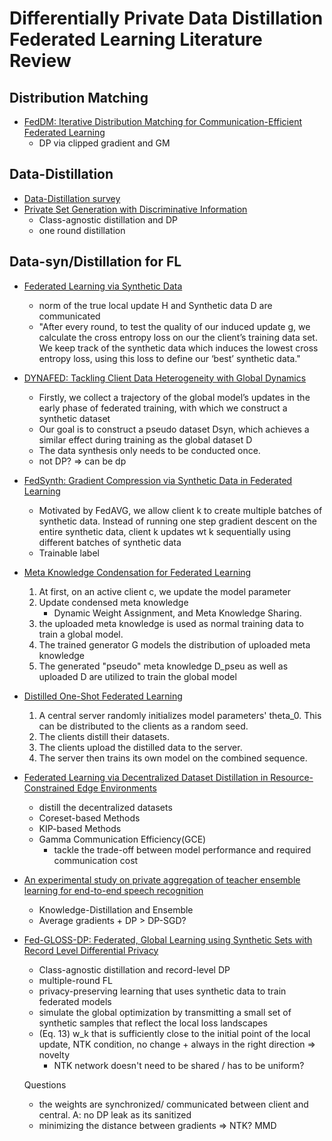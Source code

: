 # Differentially Private Data Distillation Federated Learning Literature Review

## Distribution Matching

* [FedDM: Iterative Distribution Matching for Communication-Efficient Federated Learning](https://arxiv.org/pdf/2207.09653.pdf)
  * DP via clipped gradient and GM 

## Data-Distillation
* [Data-Distillation survey](https://arxiv.org/pdf/2301.04272.pdf)
* [Private Set Generation with Discriminative Information](https://arxiv.org/pdf/2211.04446.pdf)
  * Class-agnostic distillation and DP
  * one round distillation

## Data-syn/Distillation for FL
* [Federated Learning via Synthetic Data](https://arxiv.org/pdf/2008.04489.pdf)
  * norm of the true local update H and Synthetic data D are communicated
  * "After every round, to test the quality of our induced update g, we calculate the cross entropy loss on our the client’s training data set. We keep track of the synthetic data which induces the lowest cross entropy loss, using this loss to define our ‘best’ synthetic data."
* [DYNAFED: Tackling Client Data Heterogeneity with Global Dynamics](https://arxiv.org/pdf/2211.10878.pdf)
  * Firstly, we collect a trajectory of the global model’s updates in the early phase of federated training, with which we construct a synthetic dataset
  * Our goal is to construct a pseudo dataset Dsyn, which achieves a similar effect during training as the global dataset D
  * The data synthesis only needs to be conducted once.
  * not DP? => can be dp
* [FedSynth: Gradient Compression via Synthetic Data in Federated Learning](https://arxiv.org/pdf/2204.01273.pdf)
  * Motivated by FedAVG, we allow client k to create multiple batches of synthetic data. Instead of running one step gradient descent on the entire synthetic data, client k updates wt k sequentially using different batches of synthetic data
  * Trainable label
* [Meta Knowledge Condensation for Federated Learning](https://arxiv.org/pdf/2209.14851.pdf)
  1. At first, on an active client c, we update the model parameter
  2. Update condensed meta knowledge
     * Dynamic Weight Assignment, and Meta Knowledge Sharing.
  3. the uploaded meta knowledge is used as normal training data to train a global model.
  4. The trained generator G models the distribution of uploaded meta knowledge
  5. The generated "pseudo" meta knowledge D_pseu as well as uploaded D are utilized to train the global model
* [Distilled One-Shot Federated Learning](https://arxiv.org/pdf/2009.07999.pdf)
  1. A central server randomly initializes model parameters' theta_0. This can be distributed to the clients as a random seed.
  2. The clients distill their datasets.
  3. The clients upload the distilled data to the server.
  4. The server then trains its own model on the combined sequence.
* [Federated Learning via Decentralized Dataset Distillation in Resource-Constrained Edge Environments](https://arxiv.org/pdf/2208.11311.pdf)
  * distill the decentralized datasets
  * Coreset-based Methods
  * KIP-based Methods
  * Gamma Communication Efficiency(GCE)
    * tackle the trade-off between model performance and required communication cost
* [An experimental study on private aggregation of teacher ensemble learning for end-to-end speech recognition](https://assets.amazon.science/7c/58/a63db89c4c3c8b0a9a4ec6f51180/an-experimental-study-on-private-aggregation-of-teacher-ensemble-learning-for-end-to-end-speech-recognition.pdf)
  * Knowledge-Distillation and Ensemble
  * Average gradients + DP > DP-SGD?
* [Fed-GLOSS-DP: Federated, Global Learning using Synthetic Sets with Record Level Differential Privacy](https://arxiv.org/pdf/2302.01068.pdf)
  * Class-agnostic distillation and record-level DP
  * multiple-round FL
  * privacy-preserving learning that uses synthetic data to train federated models
  * simulate the global optimization by transmitting a small set of synthetic samples that reflect the local loss landscapes
  * (Eq. 13) w_k that is sufficiently close to the initial point of the local update, NTK condition, no change + always in the right direction => novelty
    * NTK network doesn't need to be shared / has to be uniform?
    
  Questions
    * the weights are synchronized/ communicated between client and central. A: no DP leak as its sanitized
    * minimizing the distance between gradients => NTK? MMD
